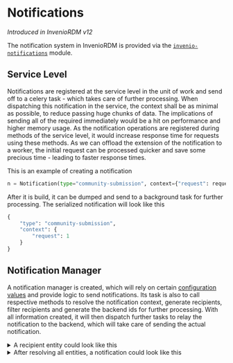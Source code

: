 # Notifications

_Introduced in InvenioRDM v12_

The notification system in InvenioRDM is provided via the [`invenio-notifications`](https://github.com/inveniosoftware/invenio-notifications) module.


## Service Level

Notifications are registered at the service level in the unit of work and send off to a celery task - which takes care of further processing. When dispatching this notification in the service, the context shall be as minimal as possible, to reduce passing huge chunks of data.
The implications of sending all of the required immediately would be a hit on performance and higher memory usage.
As the notification operations are registered during methods of the service level, it would increase response time for requests using these methods.
As we can offload the extension of the notification to a worker, the initial request can be processed quicker and save some precious time - leading to faster response times.

This is an example of creating a notification
```py
n = Notification(type="community-submission", context={"request": request.id})
```

After it is build, it can be dumped and send to a background task for further processing. The serialized notification will look like this
```py
{
    "type": "community-submission",
    "context": {
        "request": 1
    }
}
```


## Notification Manager

A notification manager is created, which will rely on certain [configuration values](../howtos/notifications.md#configuration-values) and provide logic to send notifications. Its task is also to call respective methods to resolve the notification context, generate recipients, filter recipients and generate the backend ids for further processing. With all information created, it will then dispatch further tasks to relay the notification to the backend, which will take care of sending the actual notification.

<details>
<summary>A recipient entity could look like this</summary>

```py
{
  "data": {
    "id": "5",
    "created": "2023-08-03T12:37:24.353656+00:00",
    "updated": "2023-08-03T12:37:24.971301+00:00",
    "links": {
      "self": "https://127.0.0.1:5000/api/users/5",
      "avatar": "https://127.0.0.1:5000/api/users/5/avatar.svg"
    },
    "revision_id": 5,
    "active": true,
    "confirmed": true,
    "is_current_user": false,
    "email": "newuser@newuser.org",
    "username": null,
    "profile": {
      "full_name": "New User",
      "affiliations": "CERN"
    },
    "preferences": {
      "visibility": "public",
      "email_visibility": "restricted",
      "locale": "en",
      "timezone": "Europe/Zurich",
      "notifications": {
        "enabled": true
      }
    }
  }
}
```
</details>

<details>
<summary>After resolving all entities, a notification could look like this</summary>

```py
{
  "type": "community-invitation.submit",
  "context": {
    "request": {
      "id": "372cd107-7b76-4a45-9c10-c339f4c2a3ac",
      "created": "2023-08-03T12:32:06.251565+00:00",
      "updated": "2023-08-03T12:32:06.260397+00:00",
      "links": {
        "actions": {
          "accept": "https://127.0.0.1:5000/api/requests/372cd107-7b76-4a45-9c10-c339f4c2a3ac/actions/accept",
          "decline": "https://127.0.0.1:5000/api/requests/372cd107-7b76-4a45-9c10-c339f4c2a3ac/actions/decline",
          "cancel": "https://127.0.0.1:5000/api/requests/372cd107-7b76-4a45-9c10-c339f4c2a3ac/actions/cancel",
          "expire": "https://127.0.0.1:5000/api/requests/372cd107-7b76-4a45-9c10-c339f4c2a3ac/actions/expire"
        },
        "self": "https://127.0.0.1:5000/api/requests/372cd107-7b76-4a45-9c10-c339f4c2a3ac",
        "self_html": "https://127.0.0.1:5000/requests/372cd107-7b76-4a45-9c10-c339f4c2a3ac",
        "comments": "https://127.0.0.1:5000/api/requests/372cd107-7b76-4a45-9c10-c339f4c2a3ac/comments",
        "timeline": "https://127.0.0.1:5000/api/requests/372cd107-7b76-4a45-9c10-c339f4c2a3ac/timeline"
      },
      "revision_id": 2,
      "type": "community-invitation",
      "title": "Invitation to join \"My Community\"",
      "description": "You will join as \"Reader\".",
      "number": "2",
      "status": "submitted",
      "is_closed": false,
      "is_open": true,
      "expires_at": "2023-09-02T12:32:06.239340+00:00",
      "is_expired": false,
      "created_by": {
        "id": "232d2ae9-ac03-4359-bc8e-9fa95e66ced0",
        "created": "2023-08-03T12:32:05.556911+00:00",
        "updated": "2023-08-03T12:32:05.595929+00:00",
        "links": {
          "featured": "https://127.0.0.1:5000/api/communities/232d2ae9-ac03-4359-bc8e-9fa95e66ced0/featured",
          "self": "https://127.0.0.1:5000/api/communities/232d2ae9-ac03-4359-bc8e-9fa95e66ced0",
          "self_html": "https://127.0.0.1:5000/communities/public",
          "settings_html": "https://127.0.0.1:5000/communities/public/settings",
          "logo": "https://127.0.0.1:5000/api/communities/232d2ae9-ac03-4359-bc8e-9fa95e66ced0/logo",
          "rename": "https://127.0.0.1:5000/api/communities/232d2ae9-ac03-4359-bc8e-9fa95e66ced0/rename",
          "members": "https://127.0.0.1:5000/api/communities/232d2ae9-ac03-4359-bc8e-9fa95e66ced0/members",
          "public_members": "https://127.0.0.1:5000/api/communities/232d2ae9-ac03-4359-bc8e-9fa95e66ced0/members/public",
          "invitations": "https://127.0.0.1:5000/api/communities/232d2ae9-ac03-4359-bc8e-9fa95e66ced0/invitations",
          "requests": "https://127.0.0.1:5000/api/communities/232d2ae9-ac03-4359-bc8e-9fa95e66ced0/requests",
          "records": "https://127.0.0.1:5000/api/communities/232d2ae9-ac03-4359-bc8e-9fa95e66ced0/records"
        },
        "revision_id": 2,
        "slug": "public",
        "metadata": {
          "title": "My Community"
        },
        "access": {
          "visibility": "public",
          "member_policy": "open",
          "record_policy": "open",
          "review_policy": "closed"
        },
        "custom_fields": {}
      },
      "receiver": {
        "id": "5",
        "created": "2023-08-03T12:32:05.683922+00:00",
        "updated": "2023-08-03T12:32:06.366896+00:00",
        "links": {
          "self": "https://127.0.0.1:5000/api/users/5",
          "avatar": "https://127.0.0.1:5000/api/users/5/avatar.svg"
        },
        "revision_id": 6,
        "active": true,
        "confirmed": true,
        "is_current_user": false,
        "email": "newuser@newuser.org",
        "username": null,
        "profile": {
          "full_name": "New User",
          "affiliations": "CERN"
        },
        "preferences": {
          "visibility": "public",
          "email_visibility": "restricted",
          "locale": "en",
          "timezone": "Europe/Zurich",
          "notifications": {
            "enabled": true
          }
        }
      },
      "topic": {
        "community": "232d2ae9-ac03-4359-bc8e-9fa95e66ced0"
      }
    },
    "role": "Reader",
    "message": null
  }
}
```
</details>
